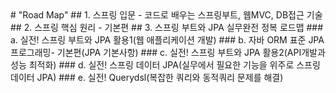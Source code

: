 <aside>
# "Road Map"
## 1. 스프링 입문 - 코드로 배우는 스프링부트, 웹MVC, DB접근 기술
## 2. 스프링 핵심 원리 - 기본편
## 3. 스프링 부트와 JPA 실무완전 정복 로드맵
### a. 실전! 스프링 부트와 JPA 활용1(웹 애플리케이션 개발)
### b. 자바 ORM 표준 JPA 프로그래밍- 기본편(JPA 기본사항)
### c. 실전! 스프링 부트와 JPA 활용2(API개발과 성능 최적화)
### d. 실전! 스프링 데이터 JPA(실무에서 필요한 기능을 위주로 스프링 데이터 JPA)
### e. 실전! Querydsl(복잡한 쿼리와 동적쿼리 문제를 해결)

</aside>
